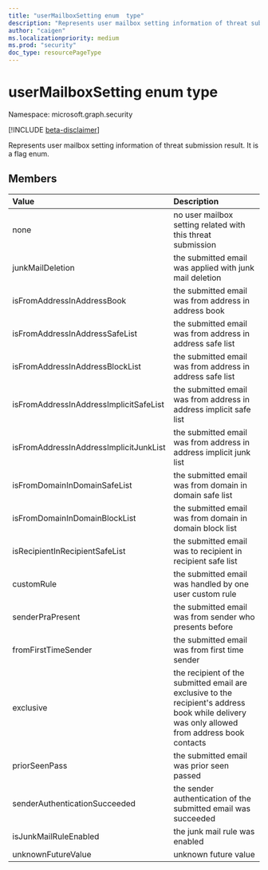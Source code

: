 ```yaml
---
title: "userMailboxSetting enum  type"
description: "Represents user mailbox setting information of threat submission result"
author: "caigen"
ms.localizationpriority: medium
ms.prod: "security"
doc_type: resourcePageType
---
```


# userMailboxSetting enum type

Namespace: microsoft.graph.security

[!INCLUDE [beta-disclaimer](../../includes/beta-disclaimer.md)]

Represents user mailbox setting information of threat submission result. It is a flag enum.

## Members
| Value  | Description |
| :----------------- | :------------------------------------ |
| none | no user mailbox setting related with this threat submission |
| junkMailDeletion | the submitted email was applied with junk mail deletion |
| isFromAddressInAddressBook | the submitted email was from address in address book |
| isFromAddressInAddressSafeList | the submitted email was from address in address safe list |
| isFromAddressInAddressBlockList | the submitted email was from address in address safe list |
| isFromAddressInAddressImplicitSafeList | the submitted email was from address in address implicit safe list |
| isFromAddressInAddressImplicitJunkList | the submitted email was from address in address implicit junk list |
| isFromDomainInDomainSafeList | the submitted email was from domain in domain safe list |
| isFromDomainInDomainBlockList | the submitted email was from domain in domain block list |
| isRecipientInRecipientSafeList | the submitted email was to recipient in recipient safe list |
| customRule | the submitted email was handled by one user custom rule |
| senderPraPresent | the submitted email was from sender who presents before |
| fromFirstTimeSender | the submitted email was from first time sender |
| exclusive | the recipient of the submitted email are exclusive to the recipient's address book while delivery was only allowed from address book contacts |
| priorSeenPass | the submitted email was prior seen passed |
| senderAuthenticationSucceeded | the sender authentication of the submitted email was succeeded |
| isJunkMailRuleEnabled | the junk mail rule was enabled |
| unknownFutureValue | unknown future value |